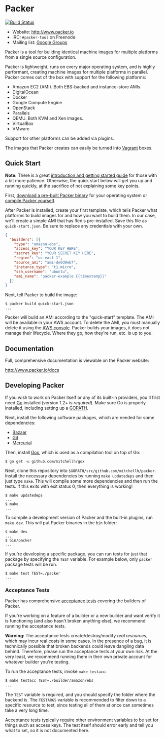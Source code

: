 # Packer

[![Build Status](https://travis-ci.org/mitchellh/packer.svg?branch=master)](https://travis-ci.org/mitchellh/packer)

* Website: http://www.packer.io
* IRC: `#packer-tool` on Freenode
* Mailing list: [Google Groups](http://groups.google.com/group/packer-tool)

Packer is a tool for building identical machine images for multiple platforms
from a single source configuration.

Packer is lightweight, runs on every major operating system, and is highly
performant, creating machine images for multiple platforms in parallel.
Packer comes out of the box with support for the following platforms:
* Amazon EC2 (AMI). Both EBS-backed and instance-store AMIs
* DigitalOcean
* Docker
* Google Compute Engine
* OpenStack
* Parallels
* QEMU. Both KVM and Xen images.
* VirtualBox
* VMware

Support for other platforms can be added via plugins.

The images that Packer creates can easily be turned into
[Vagrant](http://www.vagrantup.com) boxes.

## Quick Start

**Note:** There is a great
[introduction and getting started guide](http://www.packer.io/intro)
for those with a bit more patience. Otherwise, the quick start below
will get you up and running quickly, at the sacrifice of not explaining some
key points.

First, [download a pre-built Packer binary](http://www.packer.io/downloads.html)
for your operating system or [compile Packer yourself](#developing-packer).

After Packer is installed, create your first template, which tells Packer
what platforms to build images for and how you want to build them. In our
case, we'll create a simple AMI that has Redis pre-installed. Save this
file as `quick-start.json`. Be sure to replace any credentials with your
own.

```json
{
  "builders": [{
    "type": "amazon-ebs",
    "access_key": "YOUR KEY HERE",
    "secret_key": "YOUR SECRET KEY HERE",
    "region": "us-east-1",
    "source_ami": "ami-de0d9eb7",
    "instance_type": "t1.micro",
    "ssh_username": "ubuntu",
    "ami_name": "packer-example {{timestamp}}"
  }]
}
```

Next, tell Packer to build the image:

```
$ packer build quick-start.json
...
```

Packer will build an AMI according to the "quick-start" template. The AMI
will be available in your AWS account. To delete the AMI, you must manually
delete it using the [AWS console](https://console.aws.amazon.com/). Packer
builds your images, it does not manage their lifecycle. Where they go, how
they're run, etc. is up to you.

## Documentation

Full, comprehensive documentation is viewable on the Packer website:

http://www.packer.io/docs

## Developing Packer

If you wish to work on Packer itself or any of its built-in providers,
you'll first need [Go](http://www.golang.org) installed (version 1.2+ is
_required_). Make sure Go is properly installed, including setting up
a [GOPATH](http://golang.org/doc/code.html#GOPATH).

Next, install the following software packages, which are needed for some dependencies:

- [Bazaar](http://bazaar.canonical.com/en/)
- [Git](http://git-scm.com/)
- [Mercurial](http://mercurial.selenic.com/)

Then, install [Gox](https://github.com/mitchellh/gox), which is used
as a compilation tool on top of Go:

    $ go get -u github.com/mitchellh/gox

Next, clone this repository into `$GOPATH/src/github.com/mitchellh/packer`.
Install the necessary dependencies by running `make updatedeps` and then just
type `make`. This will compile some more dependencies and then run the tests. If
this exits with exit status 0, then everything is working!

    $ make updatedeps
    ...
    $ make
    ...

To compile a development version of Packer and the built-in plugins,
run `make dev`. This will put Packer binaries in the `bin` folder:

    $ make dev
    ...
    $ bin/packer
    ...


If you're developing a specific package, you can run tests for just that
package by specifying the `TEST` variable. For example below, only
`packer` package tests will be run.

    $ make test TEST=./packer
    ...

### Acceptance Tests

Packer has comprehensive [acceptance tests](https://en.wikipedia.org/wiki/Acceptance_testing)
covering the builders of Packer.

If you're working on a feature of a builder or a new builder and want
verify it is functioning (and also hasn't broken anything else), we recommend
running the acceptance tests.

**Warning:** The acceptance tests create/destroy/modify *real resources*, which
may incur real costs in some cases. In the presence of a bug, it is technically
possible that broken backends could leave dangling data behind. Therefore,
please run the acceptance tests at your own risk. At the very least,
we recommend running them in their own private account for whatever builder
you're testing.

To run the acceptance tests, invoke `make testacc`:

```sh
$ make testacc TEST=./builder/amazon/ebs
...
```

The `TEST` variable is required, and you should specify the folder where the
backend is. The `TESTARGS` variable is recommended to filter down to a specific
resource to test, since testing all of them at once can sometimes take a very
long time.

Acceptance tests typically require other environment variables to be set for
things such as access keys. The test itself should error early and tell
you what to set, so it is not documented here.
